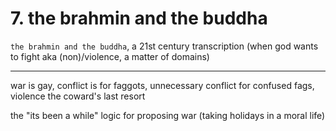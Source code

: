 # 7. the brahmin and the buddha

 `the brahmin and the buddha`, a 21st century transcription (when god wants to fight aka (non)/violence, a matter of domains)
 
 
 
 ----
 
 war is gay, conflict is for faggots, unnecessary conflict for confused fags, violence the coward's last resort
 
 the "its been a while" logic for proposing war (taking holidays in a moral life)
 
 
 